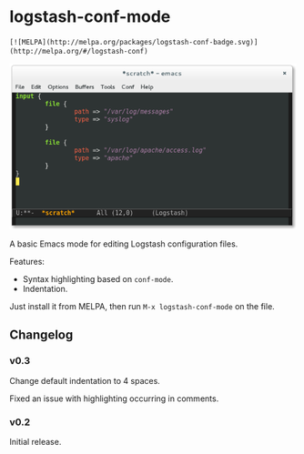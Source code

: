 # logstash-conf-mode

    [![MELPA](http://melpa.org/packages/logstash-conf-badge.svg)](http://melpa.org/#/logstash-conf)

![logstash-conf-mode](screenshot.png)

A basic Emacs mode for editing Logstash configuration files.

Features:

* Syntax highlighting based on `conf-mode`.
* Indentation.

Just install it from MELPA, then run `M-x logstash-conf-mode` on the file.

## Changelog

### v0.3

Change default indentation to 4 spaces.

Fixed an issue with highlighting occurring in comments.

### v0.2

Initial release.
